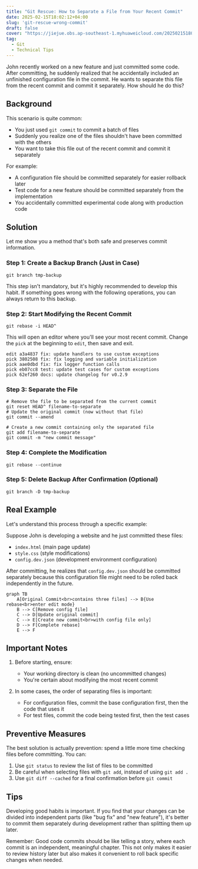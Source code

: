 ```yaml
---
title: "Git Rescue: How to Separate a File from Your Recent Commit"
date: 2025-02-15T18:02:12+04:00
slug: 'git-rescue-wrong-commit'
draft: false
cover: "https://jiejue.obs.ap-southeast-1.myhuaweicloud.com/20250215180523878.webp"
tag:
  - Git
  - Technical Tips
---
```


John recently worked on a new feature and just committed some code. After committing, he suddenly realized that he accidentally included an unfinished configuration file in the commit. He wants to separate this file from the recent commit and commit it separately. How should he do this?

<!--more-->

## Background

This scenario is quite common:
- You just used `git commit` to commit a batch of files
- Suddenly you realize one of the files shouldn't have been committed with the others
- You want to take this file out of the recent commit and commit it separately

For example:
- A configuration file should be committed separately for easier rollback later
- Test code for a new feature should be committed separately from the implementation
- You accidentally committed experimental code along with production code

## Solution

Let me show you a method that's both safe and preserves commit information.

### Step 1: Create a Backup Branch (Just in Case)
```fish
git branch tmp-backup
```

This step isn't mandatory, but it's highly recommended to develop this habit. If something goes wrong with the following operations, you can always return to this backup.

### Step 2: Start Modifying the Recent Commit
```fish
git rebase -i HEAD^
```
This will open an editor where you'll see your most recent commit. Change the `pick` at the beginning to `edit`, then save and exit.

```git
edit a3a4837 fix: update handlers to use custom exceptions
pick 3802508 fix: fix logging and variable initialization
pick aae0dbd fix: fix logger function calls
pick eb07cc8 test: update test cases for custom exceptions
pick 62ef260 docs: update changelog for v0.2.9
```

### Step 3: Separate the File
```fish
# Remove the file to be separated from the current commit
git reset HEAD^ filename-to-separate
# Update the original commit (now without that file)
git commit --amend

# Create a new commit containing only the separated file
git add filename-to-separate
git commit -m "new commit message"
```

### Step 4: Complete the Modification
```fish
git rebase --continue
```

### Step 5: Delete Backup After Confirmation (Optional)
```fish
git branch -D tmp-backup
```

## Real Example

Let's understand this process through a specific example:

Suppose John is developing a website and he just committed these files:
- `index.html` (main page update)
- `style.css` (style modifications)
- `config.dev.json` (development environment configuration)

After committing, he realizes that `config.dev.json` should be committed separately because this configuration file might need to be rolled back independently in the future.

```mermaid
graph TB
    A[Original Commit<br>contains three files] --> B{Use rebase<br>enter edit mode}
    B --> C[Remove config file]
    C --> D[Update original commit]
    C --> E[Create new commit<br>with config file only]
    D --> F[Complete rebase]
    E --> F
```

## Important Notes

1. Before starting, ensure:
   - Your working directory is clean (no uncommitted changes)
   - You're certain about modifying the most recent commit

2. In some cases, the order of separating files is important:
   - For configuration files, commit the base configuration first, then the code that uses it
   - For test files, commit the code being tested first, then the test cases

## Preventive Measures

The best solution is actually prevention: spend a little more time checking files before committing. You can:

1. Use `git status` to review the list of files to be committed
2. Be careful when selecting files with `git add`, instead of using `git add .`
3. Use `git diff --cached` for a final confirmation before `git commit`

## Tips

Developing good habits is important. If you find that your changes can be divided into independent parts (like "bug fix" and "new feature"), it's better to commit them separately during development rather than splitting them up later.

Remember: Good code commits should be like telling a story, where each commit is an independent, meaningful chapter. This not only makes it easier to review history later but also makes it convenient to roll back specific changes when needed.
